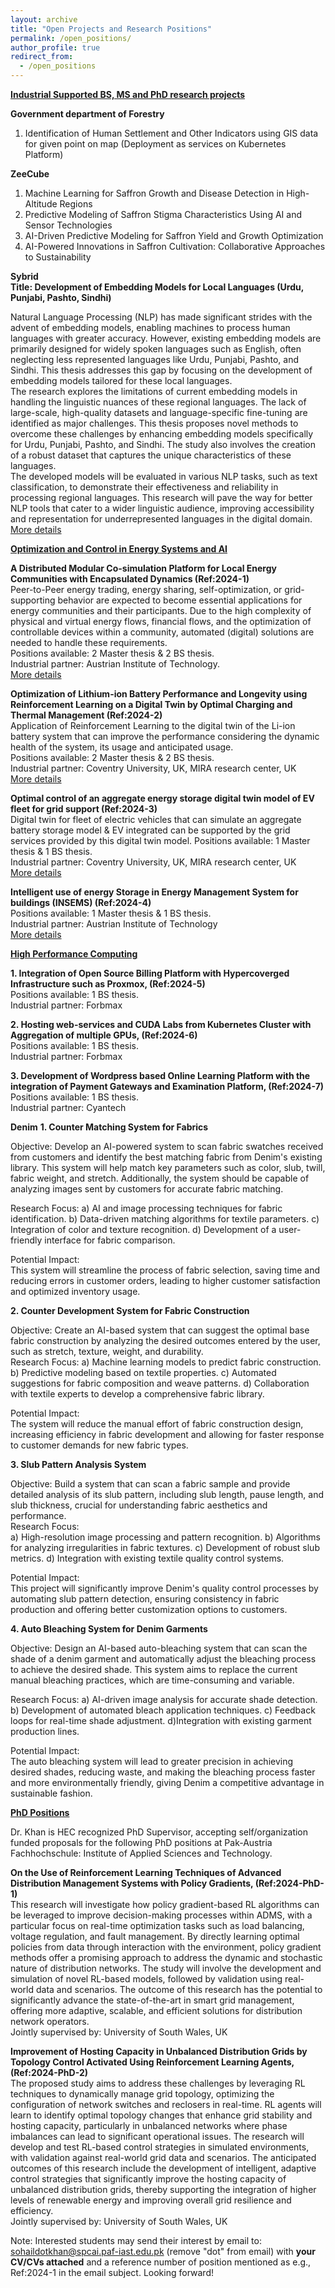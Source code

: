 ```yaml
---
layout: archive
title: "Open Projects and Research Positions"
permalink: /open_positions/
author_profile: true
redirect_from:
  - /open_positions
---
```

<b><u>Industrial Supported BS, MS and PhD research projects</u></b>

**Government department of Forestry**  
1. Identification of Human Settlement and Other Indicators using GIS data for given point on map (Deployment as services on Kubernetes Platform)

**ZeeCube**
1.	Machine Learning for Saffron Growth and Disease Detection in High-Altitude Regions
2.	Predictive Modeling of Saffron Stigma Characteristics Using AI and Sensor Technologies
3.	AI-Driven Predictive Modeling for Saffron Yield and Growth Optimization
4.	AI-Powered Innovations in Saffron Cultivation: Collaborative Approaches to Sustainability

**Sybrid**  
**Title: Development of Embedding Models for Local Languages (Urdu, Punjabi, Pashto, Sindhi)** 

Natural Language Processing (NLP) has made significant strides with the advent of embedding models, enabling machines to process human languages with greater accuracy. However, existing embedding models are primarily designed for widely spoken languages such as English, often neglecting less represented languages like Urdu, Punjabi, Pashto, and Sindhi. This thesis addresses this gap by focusing on the development of embedding models tailored for these local languages.  
The research explores the limitations of current embedding models in handling the linguistic nuances of these regional languages. The lack of large-scale, high-quality datasets and language-specific fine-tuning are identified as major challenges. This thesis proposes novel methods to overcome these challenges by enhancing embedding models specifically for Urdu, Punjabi, Pashto, and Sindhi. The study also involves the creation of a robust dataset that captures the unique characteristics of these languages.  
The developed models will be evaluated in various NLP tasks, such as text classification, to demonstrate their effectiveness and reliability in processing regional languages. This research will pave the way for better NLP tools that cater to a wider linguistic audience, improving accessibility and representation for underrepresented languages in the digital domain.   
[More details](http://emesk.github.io/files/sybrid_mbedding_models.pdf)

<b><u>Optimization and Control in Energy Systems and AI</u></b>   

**A Distributed Modular Co-simulation Platform for Local Energy Communities with Encapsulated Dynamics (Ref:2024-1)**  
Peer-to-Peer energy trading, energy sharing, self-optimization, or grid-supporting behavior are expected to become essential applications for energy communities and their participants. Due to the high complexity of physical and virtual energy flows, financial flows, and the optimization of controllable devices within a community, automated (digital) solutions are needed to handle these requirements.  
Positions available: 2 Master thesis & 2 BS thesis.  
Industrial partner: Austrian Institute of Technology.  
[More details](http://emesk.github.io/files/local_energy_communities.pdf)

**Optimization of Lithium-ion Battery Performance and Longevity using Reinforcement Learning on a Digital Twin by Optimal Charging and Thermal Management (Ref:2024-2)**  
Application of Reinforcement Learning to the digital twin of the Li-ion battery system that can improve the performance considering the dynamic health of the system, its usage and anticipated usage.  
Positions available: 2 Master thesis & 2 BS thesis.  
Industrial partner: Coventry University, UK, MIRA research center, UK  
[More details](http://emesk.github.io/files/RL_energy_storage_system.pdf)

**Optimal control of an aggregate energy storage digital twin model of EV fleet for grid support (Ref:2024-3)**  
Digital twin for fleet of electric vehicles that can simulate an aggregate battery storage model & EV integrated can be supported by the grid services provided by this digital twin model.
Positions available: 1 Master thesis & 1 BS thesis.  
Industrial partner: Coventry University, UK, MIRA research center, UK    
[More details](http://emesk.github.io/files/EV_fleet_aggregate_control.pdf)

**Intelligent use of energy Storage in Energy Management System for buildings (INSEMS) (Ref:2024-4)**  
Positions available: 1 Master thesis & 1 BS thesis.  
Industrial partner: Austrian Institute of Technology  
[More details](http://emesk.github.io/files/insems.pdf)

<b><u>High Performance Computing</u></b> 

**1. Integration of Open Source Billing Platform with Hypercoverged Infrastructure such as Proxmox, (Ref:2024-5)**  
Positions available: 1 BS thesis.  
Industrial partner: Forbmax  

**2. Hosting web-services and CUDA Labs from Kubernetes Cluster with Aggregation of multiple GPUs, (Ref:2024-6)**  
Positions available: 1 BS thesis.  
Industrial partner: Forbmax   

**3. Development of Wordpress based Online Learning Platform with the integration of Payment Gateways and Examination Platform, (Ref:2024-7)**  
Positions available: 1 BS thesis.  
Industrial partner: Cyantech   

**Denim**
**1. Counter Matching System for Fabrics** 

Objective: Develop an AI-powered system to scan fabric swatches received from customers and identify the best matching fabric from Denim's existing library. This system will help match key parameters such as color, slub, twill, fabric weight, and stretch. Additionally, the system should be capable of analyzing images sent by customers for accurate fabric matching.

Research Focus:
a) AI and image processing techniques for fabric identification.
b) Data-driven matching algorithms for textile parameters.
c) Integration of color and texture recognition.
d) Development of a user-friendly interface for fabric comparison.  

Potential Impact:  
This system will streamline the process of fabric selection, saving time and reducing errors in customer orders, leading to higher customer satisfaction and optimized inventory usage.

**2. Counter Development System for Fabric Construction**

Objective: Create an AI-based system that can suggest the optimal base fabric construction by analyzing the desired outcomes entered by the user, such as stretch, texture, weight, and durability.  
Research Focus:
a) Machine learning models to predict fabric construction. 
b) Predictive modeling based on textile properties. 
c) Automated suggestions for fabric composition and weave patterns. 
d) Collaboration with textile experts to develop a comprehensive fabric library.  

Potential Impact:  
The system will reduce the manual effort of fabric construction design, increasing efficiency in fabric development and allowing for faster response to customer demands for new fabric types.  

**3. Slub Pattern Analysis System**

Objective: Build a system that can scan a fabric sample and provide detailed analysis of its slub pattern, including slub length, pause length, and slub thickness, crucial for understanding fabric aesthetics and performance.  
Research Focus:  
a) High-resolution image processing and pattern recognition.
b) Algorithms for analyzing irregularities in fabric textures.
c) Development of robust slub metrics.
d) Integration with existing textile quality control systems.

Potential Impact:  
This project will significantly improve Denim's quality control processes by automating slub pattern detection, ensuring consistency in fabric production and offering better customization options to customers.  

**4. Auto Bleaching System for Denim Garments**

Objective: Design an AI-based auto-bleaching system that can scan the shade of a denim garment and automatically adjust the bleaching process to achieve the desired shade. This system aims to replace the current manual bleaching practices, which are time-consuming and variable.  

Research Focus:
a) AI-driven image analysis for accurate shade detection.
b) Development of automated bleach application techniques.
c) Feedback loops for real-time shade adjustment.
d)Integration with existing garment production lines.

Potential Impact:  
The auto bleaching system will lead to greater precision in achieving desired shades, reducing waste, and making the bleaching process faster and more environmentally friendly, giving Denim a competitive advantage in sustainable fashion.  

<b><u>PhD Positions</u></b>  

Dr. Khan is HEC recognized PhD Supervisor, accepting self/organization funded proposals for the following PhD positions at Pak-Austria Fachhochschule: Institute of Applied Sciences and Technology.  

**On the Use of Reinforcement Learning Techniques of Advanced Distribution Management Systems with Policy Gradients, (Ref:2024-PhD-1)**  
This research will investigate how policy gradient-based RL algorithms can be leveraged to improve decision-making processes within ADMS, with a particular focus on real-time optimization tasks such as load balancing, voltage regulation, and fault management. By directly learning optimal policies from data through interaction with the environment, policy gradient methods offer a promising approach to address the dynamic and stochastic nature of distribution networks. The study will involve the development and simulation of novel RL-based models, followed by validation using real-world data and scenarios. The outcome of this research has the potential to significantly advance the state-of-the-art in smart grid management, offering more adaptive, scalable, and efficient solutions for distribution network operators.  
Jointly supervised by: University of South Wales, UK  

**Improvement of Hosting Capacity in Unbalanced Distribution Grids by Topology Control Activated Using Reinforcement Learning Agents, (Ref:2024-PhD-2)**  
The proposed study aims to address these challenges by leveraging RL techniques to dynamically manage grid topology, optimizing the configuration of network switches and reclosers in real-time. RL agents will learn to identify optimal topology changes that enhance grid stability and hosting capacity, particularly in unbalanced networks where phase imbalances can lead to significant operational issues. The research will develop and test RL-based control strategies in simulated environments, with validation against real-world grid data and scenarios. The anticipated outcomes of this research include the development of intelligent, adaptive control strategies that significantly improve the hosting capacity of unbalanced distribution grids, thereby supporting the integration of higher levels of renewable energy and improving overall grid resilience and efficiency.  
Jointly supervised by: University of South Wales, UK  

Note: Interested students may send their interest by email to: sohaildotkhan@spcai.paf-iast.edu.pk (remove "dot" from email) with **your CV/CVs attached** and a reference number of position mentioned as e.g., Ref:2024-1 in the email subject. Looking forward!    







